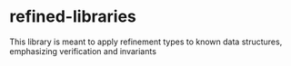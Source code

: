 # refined-libraries
This library is meant to apply refinement types to known data structures, emphasizing verification and invariants
